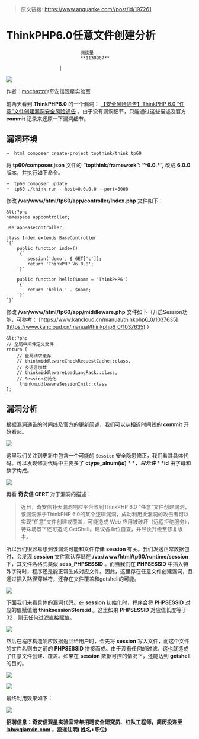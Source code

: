 > 原文链接: https://www.anquanke.com//post/id/197261 


# ThinkPHP6.0任意文件创建分析


                                阅读量   
                                **1138967**
                            
                        |
                        
                                                                                    



[![](https://p1.ssl.qhimg.com/t010413326b2cef45f7.png)](https://p1.ssl.qhimg.com/t010413326b2cef45f7.png)



作者：[mochazz](https://mochazz.github.io/)@奇安信观星实验室

前两天看到 **ThinkPHP6.0** 的一个漏洞： [【安全风险通告】ThinkPHP 6.0 “任意”文件创建漏洞安全风险通告](https://mp.weixin.qq.com/s/qgjf55CWNXNNzmLQgzUOpQ) 。由于没有漏洞细节，只能通过这些描述及官方 **commit** 记录来还原一下漏洞细节。



## 漏洞环境

```
➜  html composer create-project topthink/think tp60
```

将 **tp60/composer.json** 文件的 **“topthink/framework”: “^6.0.*”,** 改成 **6.0.0** 版本，并执行如下命令。

```
➜  tp60 composer update
➜  tp60 ./think run --host=0.0.0.0 --port=8000
```

修改 **/var/www/html/tp60/app/controller/Index.php** 文件如下：

```
&lt;?php
namespace appcontroller;

use appBaseController;

class Index extends BaseController
`{`
    public function index()
    `{`
        session('demo', $_GET['c']);
        return 'ThinkPHP V6.0.0';
    `}`

    public function hello($name = 'ThinkPHP6')
    `{`
        return 'hello,' . $name;
    `}`
`}`
```

修改 **/var/www/html/tp60/app/middleware.php** 文件如下（开启Session功能，可参考： [https://www.kancloud.cn/manual/thinkphp6_0/1037635](https://www.kancloud.cn/manual/thinkphp6_0/1037635) ）

```
&lt;?php
// 全局中间件定义文件
return [
    // 全局请求缓存
    // thinkmiddlewareCheckRequestCache::class,
    // 多语言加载
    // thinkmiddlewareLoadLangPack::class,
    // Session初始化
     thinkmiddlewareSessionInit::class
];
```



## 漏洞分析

根据漏洞通告的时间线及官方的更新简述，我们可以从相近时间线的 **commit** 开始看起。

[![](https://p2.ssl.qhimg.com/t017c95c339f3e85f2a.png)](https://p2.ssl.qhimg.com/t017c95c339f3e85f2a.png)

这里我们关注到更新中包含一个可能的 `Session` 安全隐患修正，我们看其具体代码。可以发现修复代码中主要多了 **ctype_alnum($id)** ，只允许 **$id** 由字母和数字构成。

[![](https://p0.ssl.qhimg.com/t0104a86bb3ef14c24d.png)](https://p0.ssl.qhimg.com/t0104a86bb3ef14c24d.png)

再看 **奇安信 CERT** 对于漏洞的描述：

> 近日，奇安信补天漏洞响应平台收到ThinkPHP 6.0 “任意”文件创建漏洞，该漏洞源于ThinkPHP 6.0的某个逻辑漏洞，成功利用此漏洞的攻击者可以实现“任意”文件创建或覆盖，可能造成 Web 应用被破坏（远程拒绝服务），特殊场景下还可造成 GetShell。建议各单位自查，并尽快升级至修复版本。

所以我们很容易想到该漏洞可能和文件存储 **session** 有关。我们发送正常数据包时，会发现 **session** 文件默认存储在 **/var/www/html/tp60/runtime/session** 下，其文件名格式类似 **sess_PHPSESSID** 。而当我们在 **PHPSESSID** 中插入特殊字符时，程序还是能正常生成对应文件。因此，这里存在任意文件创建漏洞，且通过插入路径穿越符，还存在文件覆盖和getshell的可能。

[![](https://p0.ssl.qhimg.com/t012993167a261741e9.png)](https://p0.ssl.qhimg.com/t012993167a261741e9.png)

下面我们来看具体的漏洞代码。在 **session** 初始化时，程序会将 **PHPSESSID** 对应的值赋值给 **thinksessionStore:id** 。这里如果 **PHPSESSID** 对应值长度等于32，则无任何过滤直接赋值。

[![](https://p3.ssl.qhimg.com/t01f6f133d1e14ba683.png)](https://p3.ssl.qhimg.com/t01f6f133d1e14ba683.png)

然后在程序构造响应数据返回给用户时，会先将 **session** 写入文件，而这个文件的文件名则由之前的 **PHPSESSID** 拼接而成。由于没有任何的过滤，这也就造成了任意文件创建、覆盖。如果在 **session** 数据可控的情况下，还能达到 **getshell** 的目的。

[![](https://p2.ssl.qhimg.com/t014ed227ae8ce75987.png)](https://p2.ssl.qhimg.com/t014ed227ae8ce75987.png)

[![](https://p2.ssl.qhimg.com/t01d000e2111ada6a13.png)](https://p2.ssl.qhimg.com/t01d000e2111ada6a13.png)

最终利用效果如下：

[![](https://p1.ssl.qhimg.com/t015e48f874149bfe96.png)](https://p1.ssl.qhimg.com/t015e48f874149bfe96.png)

**招聘信息：奇安信观星实验室常年招聘安全研究员、红队工程师，简历投递至[lab@qianxin.com](mailto:lab@qianxin.com) ，投递注明( 姓名+职位)**
